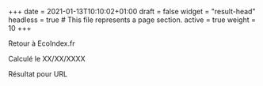 +++
date = 2021-01-13T10:10:02+01:00
draft = false
widget = "result-head"
headless = true  # This file represents a page section.
active = true
weight = 10
+++

Retour à EcoIndex.fr

Calculé le XX/XX/XXXX

[//]: # "TODO: la date doit changer en fonction des données"

Résultat pour URL

